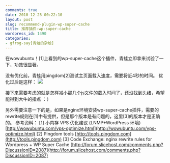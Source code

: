 ```yaml
---
comments: true
date: 2010-12-25 00:22:10
layout: post
slug: recommend-plugin-wp-super-cache
title: 推荐插件-wp-super-cache
wordpress_id: 1490
categories:
- gfrog-say[青蛙的杂烩]
---
```


在wowubuntu！[1]上看到的wp-super-cache这个插件，青蛙立即拿来试验了一下，功效很显著。

没有优化前，青蛙用pingdom[2]测试主页面载入速度，需要将近4秒的时间。
优化过后是这样：
[![](http://gfrog.net/wp-content/uploads/2010/12/pingdom.jpeg)](http://gfrog.net/wp-content/uploads/2010/12/pingdom.jpeg)

接下来需要考虑的就是怎样减小那几个js文件的载入时间了，还没找到头绪，希望能得到大牛的指点 ：）

另外需要注意一下的是，如果是nginx环境安装wp-super-cache插件，需要的rewrite规则在[1]中有提供，但是那个版本是有问题的，这里[3]的版本才是正确的。
参考资料：
[1] 小内存 VPS 优化建议 (LNMP+WordPress 环境) [http://wowubuntu.com/vps-optimize.html](http://wowubuntu.com/vps-optimize.html)
[2] Pingdom tools [http://tools.pingdom.com](http://tools.pingdom.com)
[3] Code Exchange: nginx rewrite rules for Wordpress + WP Super Cache [http://forum.slicehost.com/comments.php?DiscussionID=2087](http://forum.slicehost.com/comments.php?DiscussionID=2087)
